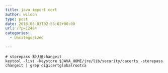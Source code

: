 ```yaml
---
title: java import cert
author: wiloon
type: post
date: 2018-08-03T02:55:02+00:00
url: /?p=12484
categories:
  - Uncategorized

---
```

```bashkeytool -importcert -keystore /path/to/jre/lib/security/cacerts -storepass changeit -noprompt -file /path/to/ca.der -alias "digicertglobalrootca"
# storepass 默认值changeit
keytool -list -keystore $JAVA_HOME/jre/lib/security/cacerts -storepass changeit | grep digicertglobalrootca

```